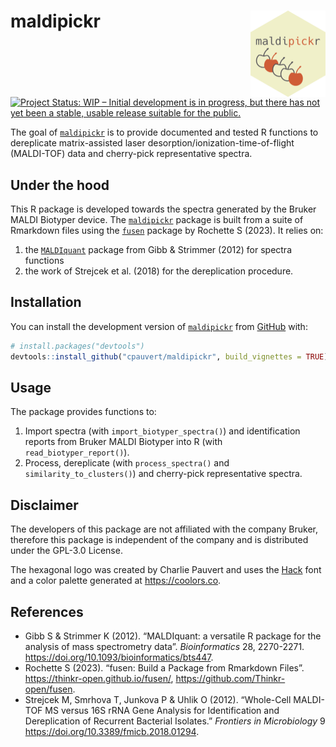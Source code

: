 
<!-- README.md is generated from README.Rmd. Please edit that file -->

# maldipickr <img src="man/figures/logo.png" align="right" height="138" />

<!-- badges: start -->

[![Project Status: WIP – Initial development is in progress, but there
has not yet been a stable, usable release suitable for the
public.](https://www.repostatus.org/badges/latest/wip.svg)](https://www.repostatus.org/#wip)
<!-- badges: end -->

The goal of [`maldipickr`](https://github.com/cpauvert/maldipickr) is to
provide documented and tested R functions to dereplicate matrix-assisted
laser desorption/ionization-time-of-flight (MALDI-TOF) data and
cherry-pick representative spectra.

## Under the hood

This R package is developed towards the spectra generated by the Bruker
MALDI Biotyper device. The
[`maldipickr`](https://github.com/cpauvert/maldipickr) package is built
from a suite of Rmarkdown files using the
[`fusen`](https://thinkr-open.github.io/fusen/) package by Rochette S
(2023). It relies on:

1.  the
    [`MALDIquant`](https://cran.r-project.org/web/packages/MALDIquant/index.html)
    package from Gibb & Strimmer (2012) for spectra functions
2.  the work of Strejcek et al. (2018) for the dereplication procedure.

## Installation

You can install the development version of
[`maldipickr`](https://github.com/cpauvert/maldipickr) from
[GitHub](https://github.com/) with:

``` r
# install.packages("devtools")
devtools::install_github("cpauvert/maldipickr", build_vignettes = TRUE)
```

## Usage

The package provides functions to:

1.  Import spectra (with `import_biotyper_spectra()`) and identification
    reports from Bruker MALDI Biotyper into R (with
    `read_biotyper_report()`).
2.  Process, dereplicate (with `process_spectra()` and
    `similarity_to_clusters()`) and cherry-pick representative spectra.

## Disclaimer

The developers of this package are not affiliated with the company
Bruker, therefore this package is independent of the company and is
distributed under the GPL-3.0 License.

The hexagonal logo was created by Charlie Pauvert and uses the
[Hack](https://sourcefoundry.org/hack) font and a color palette
generated at <https://coolors.co>.

## References

- Gibb S & Strimmer K (2012). “MALDIquant: a versatile R package for the
  analysis of mass spectrometry data”. *Bioinformatics* 28, 2270-2271.
  <https://doi.org/10.1093/bioinformatics/bts447>.
- Rochette S (2023). “fusen: Build a Package from Rmarkdown Files”.
  <https://thinkr-open.github.io/fusen/>,
  <https://github.com/Thinkr-open/fusen>.
- Strejcek M, Smrhova T, Junkova P & Uhlik O (2012). “Whole-Cell
  MALDI-TOF MS versus 16S rRNA Gene Analysis for Identification and
  Dereplication of Recurrent Bacterial Isolates.” *Frontiers in
  Microbiology* 9 <https://doi.org/10.3389/fmicb.2018.01294>.
